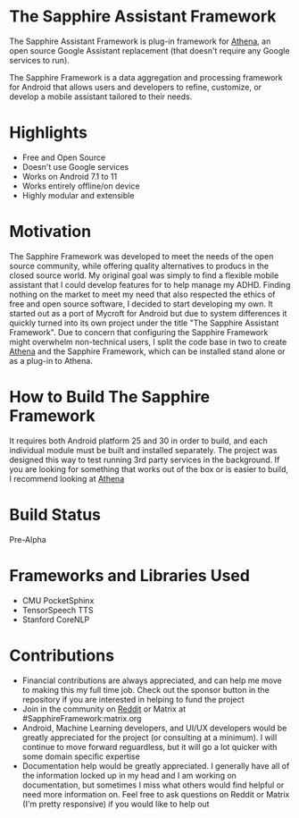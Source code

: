 # The Sapphire Assistant Framework
The Sapphire Assistant Framework is plug-in framework for [Athena](https://github.com/Tadashi-Hikari/Athena), an open source Google Assistant replacement (that doesn't require any Google services to run).

The Sapphire Framework is a data aggregation and processing framework for Android that allows users and developers to refine, customize, or develop a mobile assistant tailored to their needs.

# Highlights
* Free and Open Source
* Doesn't use Google services
* Works on Android 7.1 to 11
* Works entirely offline/on device
* Highly modular and extensible

# Motivation
The Sapphire Framework was developed to meet the needs of the open source community, while offering quality alternatives to producs in the closed source world. My original goal was simply to find a flexible mobile assistant that I could develop features for to help manage my ADHD. Finding nothing on the market to meet my need that also respected the ethics of free and open source software, I decided to start developing my own. It started out as a port of Mycroft for Android but due to system differences it quickly turned into its own project under the title "The Sapphire Assistant Framework". Due to concern that configuring the Sapphire Framework might overwhelm non-technical users, I split the code base in two to create [Athena](https://github.com/Tadashi-Hikari/Athena) and the Sapphire Framework, which can be installed stand alone or as a plug-in to Athena.


# How to Build The Sapphire Framework
It requires both Android platform 25 and 30 in order to build, and each individual module must be built and installed separately. The project was designed this way to test running 3rd party services in the background. If you are looking for something that works out of the box or is easier to build, I recommend looking at 
[Athena](https://github.com/Tadashi-Hikari/Athena)

# Build Status
Pre-Alpha 

# Frameworks and Libraries Used
* CMU PocketSphinx
* TensorSpeech TTS
* Stanford CoreNLP

# Contributions
* Financial contributions are always appreciated, and can help me move to making this my full time job. Check out the sponsor button in the repository if you are interested in helping to fund the project
* Join in the community on [Reddit](www.reddit.com/r/SapphireFramework) or Matrix at #SapphireFramework:matrix.org
* Android, Machine Learning developers, and UI/UX developers would be greatly appreciated for the project (or consulting at a minimum). I will continue to move forward reguardless, but it will go a lot quicker with some domain specific expertise
* Documentation help would be greatly appreciated. I generally have all of the information locked up in my head and I am working on documentation, but sometimes I miss what others would find helpful or need more information on. Feel free to ask questions on Reddit or Matrix (I'm pretty responsive) if you would like to help out

